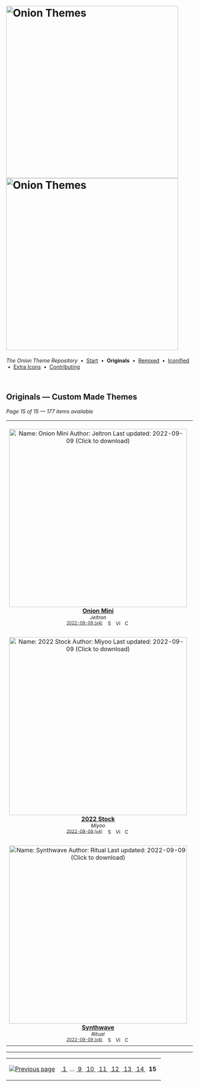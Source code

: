 <!--




















=================================================================================
---------------------------------------------------------------------------------

██████╗  ██████╗     ███╗   ██╗ ██████╗ ████████╗    ███████╗██████╗ ██╗████████╗
██╔══██╗██╔═══██╗    ████╗  ██║██╔═══██╗╚══██╔══╝    ██╔════╝██╔══██╗██║╚══██╔══╝
██║  ██║██║   ██║    ██╔██╗ ██║██║   ██║   ██║       █████╗  ██║  ██║██║   ██║   
██║  ██║██║   ██║    ██║╚██╗██║██║   ██║   ██║       ██╔══╝  ██║  ██║██║   ██║   
██████╔╝╚██████╔╝    ██║ ╚████║╚██████╔╝   ██║       ███████╗██████╔╝██║   ██║   
╚═════╝  ╚═════╝     ╚═╝  ╚═══╝ ╚═════╝    ╚═╝       ╚══════╝╚═════╝ ╚═╝   ╚═╝   

---------------------------------------------------------------------------------
=================================================================================

                  Note: This file was automatically generated.

            Run `python .github/generate.py` to regenerate the pages.




















-->
<p>&nbsp;</p>

# <img alt="Onion Themes" src="https://user-images.githubusercontent.com/44569252/179506709-0db2a8f5-3074-477c-81c4-719f281ddccc.png#gh-dark-mode-only" width="464px"><img alt="Onion Themes" src="https://user-images.githubusercontent.com/44569252/179506712-d5a1a916-7270-4902-aa55-5d93f7ee0f6e.png#gh-light-mode-only" width="464px">

*The Onion Theme Repository* &nbsp;•&nbsp; [Start](../../README.md) &nbsp;• &nbsp;**Originals** &nbsp;• &nbsp;[Remixed](../remixed/index.md) &nbsp;• &nbsp;[Iconified](../icons_themes/index.md) &nbsp;• &nbsp;[Extra&nbsp;Icons](../icons_standalone/index.md) &nbsp;• &nbsp;[Contributing](../../CONTRIBUTING.md)

<p>&nbsp;</p>


## Originals — Custom Made Themes

*Page 15 of 15 — 177 items available*
<table align="center"><tr>
<td align="center" valign="top" width="33.33%">
&nbsp;&nbsp;&nbsp;&nbsp;&nbsp;&nbsp;&nbsp;&nbsp;&nbsp;&nbsp;&nbsp;&nbsp;&nbsp;&nbsp;&nbsp;&nbsp;&nbsp;&nbsp;&nbsp;&nbsp;&nbsp;&nbsp;&nbsp;&nbsp;&nbsp;&nbsp;&nbsp;&nbsp;&nbsp;&nbsp;&nbsp;&nbsp;&nbsp;&nbsp;&nbsp;&nbsp;&nbsp;&nbsp;&nbsp;&nbsp;&nbsp;&nbsp;&nbsp;&nbsp;&nbsp;&nbsp;<br/>
<a href="https://raw.githubusercontent.com/OnionUI/Themes/main/release/Onion%20Mini%20by%20Jeltron.zip">
<img title="Name: Onion Mini&#013;Author: Jeltron&#013;Last updated: 2022-09-09&#013;(Click to download)" width="480px" src="https://raw.githubusercontent.com/OnionUI/Themes/main/themes/Onion%20Mini%20by%20Jeltron/preview.png" /><br/>
<b>Onion Mini</b>
</a><br/>
<sup><i>Jeltron</i></sup><br>
<sub>
<sup><a title="Last updated: 2022-09-09 (v4)" href="https://github.com/OnionUI/Themes/commits/main/themes/Onion Mini by Jeltron">2022-09-09 (v4)</a></sup> &nbsp;&nbsp;<a href="https://github.com/search?l=ZIP&q=filename%3A%22Jeltron%22+repo%3AOnionUI%2FThemes"><img src="https://user-images.githubusercontent.com/44569252/194037581-698a5004-8b75-4da6-a63d-b41d541ebde2.png" width="16" title="Search themes by this author (Requires GitHub account)"></a>&nbsp;&nbsp;<a href="https://raw.githubusercontent.com/OnionUI/Themes/main/themes/Onion%20Mini%20by%20Jeltron/preview.png"><img title="View full-size preview" src="https://user-images.githubusercontent.com/44569252/194037184-ae453506-2536-4c6f-8a19-4a6c1de6ce32.png" width="16"></a>&nbsp;&nbsp;<a href="https://onionui.github.io/bgm_preview.html?theme=Onion%20Mini%20by%20Jeltron"><img src="https://user-images.githubusercontent.com/44569252/194010780-d3659ecd-7348-4e44-a81d-06708a4e9734.png" width="16" title="Custom background music included (Click to download MP3 file)"></a>
</sub>
</td>

<td align="center" valign="top" width="33.33%">
&nbsp;&nbsp;&nbsp;&nbsp;&nbsp;&nbsp;&nbsp;&nbsp;&nbsp;&nbsp;&nbsp;&nbsp;&nbsp;&nbsp;&nbsp;&nbsp;&nbsp;&nbsp;&nbsp;&nbsp;&nbsp;&nbsp;&nbsp;&nbsp;&nbsp;&nbsp;&nbsp;&nbsp;&nbsp;&nbsp;&nbsp;&nbsp;&nbsp;&nbsp;&nbsp;&nbsp;&nbsp;&nbsp;&nbsp;&nbsp;&nbsp;&nbsp;&nbsp;&nbsp;&nbsp;&nbsp;<br/>
<a href="https://raw.githubusercontent.com/OnionUI/Themes/main/release/Onyan%20by%20PixelShift.zip">
<img title="Name: Onyan&#013;Author: PixelShift&#013;Last updated: 2022-09-09&#013;(Click to download)" width="480px" src="https://raw.githubusercontent.com/OnionUI/Themes/main/themes/Onyan%20by%20PixelShift/preview.png" /><br/>
<b>Onyan</b>
</a><br/>
<sup><i>PixelShift</i></sup><br>
<sub>
<sup><a title="Last updated: 2022-09-09 (v4)" href="https://github.com/OnionUI/Themes/commits/main/themes/Onyan by PixelShift">2022-09-09 (v4)</a></sup> &nbsp;&nbsp;<a href="https://github.com/search?l=ZIP&q=filename%3A%22PixelShift%22+repo%3AOnionUI%2FThemes"><img src="https://user-images.githubusercontent.com/44569252/194037581-698a5004-8b75-4da6-a63d-b41d541ebde2.png" width="16" title="Search themes by this author (Requires GitHub account)"></a>&nbsp;&nbsp;<a href="https://raw.githubusercontent.com/OnionUI/Themes/main/themes/Onyan%20by%20PixelShift/preview.png"><img title="View full-size preview" src="https://user-images.githubusercontent.com/44569252/194037184-ae453506-2536-4c6f-8a19-4a6c1de6ce32.png" width="16"></a>&nbsp;&nbsp;<a href="https://onionui.github.io/bgm_preview.html?theme=Onyan%20by%20PixelShift"><img src="https://user-images.githubusercontent.com/44569252/194010780-d3659ecd-7348-4e44-a81d-06708a4e9734.png" width="16" title="Custom background music included (Click to download MP3 file)"></a>
</sub>
</td>

<td align="center" valign="top" width="33.33%">
&nbsp;&nbsp;&nbsp;&nbsp;&nbsp;&nbsp;&nbsp;&nbsp;&nbsp;&nbsp;&nbsp;&nbsp;&nbsp;&nbsp;&nbsp;&nbsp;&nbsp;&nbsp;&nbsp;&nbsp;&nbsp;&nbsp;&nbsp;&nbsp;&nbsp;&nbsp;&nbsp;&nbsp;&nbsp;&nbsp;&nbsp;&nbsp;&nbsp;&nbsp;&nbsp;&nbsp;&nbsp;&nbsp;&nbsp;&nbsp;&nbsp;&nbsp;&nbsp;&nbsp;&nbsp;&nbsp;<br/>
<a href="https://raw.githubusercontent.com/OnionUI/Themes/main/release/Poketch%20by%20Lucario.zip">
<img title="Name: Pokétch&#013;Author: Lucario&#013;Last updated: 2022-09-09&#013;(Click to download)" width="480px" src="https://raw.githubusercontent.com/OnionUI/Themes/main/themes/Poketch%20by%20Lucario/preview.png" /><br/>
<b>Pokétch</b>
</a><br/>
<sup><i>Lucario</i></sup><br>
<sub>
<sup><a title="Last updated: 2022-09-09 (v4)" href="https://github.com/OnionUI/Themes/commits/main/themes/Poketch by Lucario">2022-09-09 (v4)</a></sup> &nbsp;&nbsp;<a href="https://github.com/search?l=ZIP&q=filename%3A%22Lucario%22+repo%3AOnionUI%2FThemes"><img src="https://user-images.githubusercontent.com/44569252/194037581-698a5004-8b75-4da6-a63d-b41d541ebde2.png" width="16" title="Search themes by this author (Requires GitHub account)"></a>&nbsp;&nbsp;<a href="https://raw.githubusercontent.com/OnionUI/Themes/main/themes/Poketch%20by%20Lucario/preview.png"><img title="View full-size preview" src="https://user-images.githubusercontent.com/44569252/194037184-ae453506-2536-4c6f-8a19-4a6c1de6ce32.png" width="16"></a>&nbsp;&nbsp;<a href="https://onionui.github.io/bgm_preview.html?theme=Poketch%20by%20Lucario"><img src="https://user-images.githubusercontent.com/44569252/194010780-d3659ecd-7348-4e44-a81d-06708a4e9734.png" width="16" title="Custom background music included (Click to download MP3 file)"></a>
</sub>
</td>

</tr><tr>
<td align="center" valign="top" width="33.33%">
<br/>
<a href="https://raw.githubusercontent.com/OnionUI/Themes/main/release/2022%20Stock%20by%20Miyoo.zip">
<img title="Name: 2022 Stock&#013;Author: Miyoo&#013;Last updated: 2022-09-09&#013;(Click to download)" width="480px" src="https://raw.githubusercontent.com/OnionUI/Themes/main/themes/2022%20Stock%20by%20Miyoo/preview.png" /><br/>
<b>2022 Stock</b>
</a><br/>
<sup><i>Miyoo</i></sup><br>
<sub>
<sup><a title="Last updated: 2022-09-09 (v4)" href="https://github.com/OnionUI/Themes/commits/main/themes/2022 Stock by Miyoo">2022-09-09 (v4)</a></sup> &nbsp;&nbsp;<a href="https://github.com/search?l=ZIP&q=filename%3A%22Miyoo%22+repo%3AOnionUI%2FThemes"><img src="https://user-images.githubusercontent.com/44569252/194037581-698a5004-8b75-4da6-a63d-b41d541ebde2.png" width="16" title="Search themes by this author (Requires GitHub account)"></a>&nbsp;&nbsp;<a href="https://raw.githubusercontent.com/OnionUI/Themes/main/themes/2022%20Stock%20by%20Miyoo/preview.png"><img title="View full-size preview" src="https://user-images.githubusercontent.com/44569252/194037184-ae453506-2536-4c6f-8a19-4a6c1de6ce32.png" width="16"></a>&nbsp;&nbsp;<a href="https://onionui.github.io/bgm_preview.html?theme=2022%20Stock%20by%20Miyoo"><img src="https://user-images.githubusercontent.com/44569252/194010780-d3659ecd-7348-4e44-a81d-06708a4e9734.png" width="16" title="Custom background music included (Click to download MP3 file)"></a>
</sub>
</td>

<td align="center" valign="top" width="33.33%">
<br/>
<a href="https://raw.githubusercontent.com/OnionUI/Themes/main/release/2021%20Stock%20by%20Miyoo.zip">
<img title="Name: 2021 Stock&#013;Author: Miyoo&#013;Last updated: 2022-09-09&#013;(Click to download)" width="480px" src="https://raw.githubusercontent.com/OnionUI/Themes/main/themes/2021%20Stock%20by%20Miyoo/preview.png" /><br/>
<b>2021 Stock</b>
</a><br/>
<sup><i>Miyoo</i></sup><br>
<sub>
<sup><a title="Last updated: 2022-09-09 (v4)" href="https://github.com/OnionUI/Themes/commits/main/themes/2021 Stock by Miyoo">2022-09-09 (v4)</a></sup> &nbsp;&nbsp;<a href="https://github.com/search?l=ZIP&q=filename%3A%22Miyoo%22+repo%3AOnionUI%2FThemes"><img src="https://user-images.githubusercontent.com/44569252/194037581-698a5004-8b75-4da6-a63d-b41d541ebde2.png" width="16" title="Search themes by this author (Requires GitHub account)"></a>&nbsp;&nbsp;<a href="https://raw.githubusercontent.com/OnionUI/Themes/main/themes/2021%20Stock%20by%20Miyoo/preview.png"><img title="View full-size preview" src="https://user-images.githubusercontent.com/44569252/194037184-ae453506-2536-4c6f-8a19-4a6c1de6ce32.png" width="16"></a>&nbsp;&nbsp;<a href="https://onionui.github.io/bgm_preview.html?theme=2021%20Stock%20by%20Miyoo"><img src="https://user-images.githubusercontent.com/44569252/194010780-d3659ecd-7348-4e44-a81d-06708a4e9734.png" width="16" title="Custom background music included (Click to download MP3 file)"></a>
</sub>
</td>

<td align="center" valign="top" width="33.33%">
<br/>
<a href="https://raw.githubusercontent.com/OnionUI/Themes/main/release/Switch%20by%20PixelShift.zip">
<img title="Name: Switch&#013;Author: PixelShift&#013;Last updated: 2022-09-09&#013;(Click to download)" width="480px" src="https://raw.githubusercontent.com/OnionUI/Themes/main/themes/Switch%20by%20PixelShift/preview.png" /><br/>
<b>Switch</b>
</a><br/>
<sup><i>PixelShift</i></sup><br>
<sub>
<sup><a title="Last updated: 2022-09-09 (v4)" href="https://github.com/OnionUI/Themes/commits/main/themes/Switch by PixelShift">2022-09-09 (v4)</a></sup> &nbsp;&nbsp;<a href="https://github.com/search?l=ZIP&q=filename%3A%22PixelShift%22+repo%3AOnionUI%2FThemes"><img src="https://user-images.githubusercontent.com/44569252/194037581-698a5004-8b75-4da6-a63d-b41d541ebde2.png" width="16" title="Search themes by this author (Requires GitHub account)"></a>&nbsp;&nbsp;<a href="https://raw.githubusercontent.com/OnionUI/Themes/main/themes/Switch%20by%20PixelShift/preview.png"><img title="View full-size preview" src="https://user-images.githubusercontent.com/44569252/194037184-ae453506-2536-4c6f-8a19-4a6c1de6ce32.png" width="16"></a>&nbsp;&nbsp;<a href="https://onionui.github.io/bgm_preview.html?theme=Switch%20by%20PixelShift"><img src="https://user-images.githubusercontent.com/44569252/194010780-d3659ecd-7348-4e44-a81d-06708a4e9734.png" width="16" title="Custom background music included (Click to download MP3 file)"></a>
</sub>
</td>

</tr><tr>
<td align="center" valign="top" width="33.33%">
<br/>
<a href="https://raw.githubusercontent.com/OnionUI/Themes/main/release/Synthwave%20by%20Ritual.zip">
<img title="Name: Synthwave&#013;Author: Ritual&#013;Last updated: 2022-09-09&#013;(Click to download)" width="480px" src="https://raw.githubusercontent.com/OnionUI/Themes/main/themes/Synthwave%20by%20Ritual/preview.png" /><br/>
<b>Synthwave</b>
</a><br/>
<sup><i>Ritual</i></sup><br>
<sub>
<sup><a title="Last updated: 2022-09-09 (v4)" href="https://github.com/OnionUI/Themes/commits/main/themes/Synthwave by Ritual">2022-09-09 (v4)</a></sup> &nbsp;&nbsp;<a href="https://github.com/search?l=ZIP&q=filename%3A%22Ritual%22+repo%3AOnionUI%2FThemes"><img src="https://user-images.githubusercontent.com/44569252/194037581-698a5004-8b75-4da6-a63d-b41d541ebde2.png" width="16" title="Search themes by this author (Requires GitHub account)"></a>&nbsp;&nbsp;<a href="https://raw.githubusercontent.com/OnionUI/Themes/main/themes/Synthwave%20by%20Ritual/preview.png"><img title="View full-size preview" src="https://user-images.githubusercontent.com/44569252/194037184-ae453506-2536-4c6f-8a19-4a6c1de6ce32.png" width="16"></a>&nbsp;&nbsp;<a href="https://onionui.github.io/bgm_preview.html?theme=Synthwave%20by%20Ritual"><img src="https://user-images.githubusercontent.com/44569252/194010780-d3659ecd-7348-4e44-a81d-06708a4e9734.png" width="16" title="Custom background music included (Click to download MP3 file)"></a>
</sub>
</td>

<td align="center" valign="top" width="33.33%">
<br/>
<a href="https://raw.githubusercontent.com/OnionUI/Themes/main/release/Wavedash%20by%20historymaker118.zip">
<img title="Name: Wavedash&#013;Author: historymaker118&#013;Last updated: 2022-09-09&#013;(Click to download)" width="480px" src="https://raw.githubusercontent.com/OnionUI/Themes/main/themes/Wavedash%20by%20historymaker118/preview.png" /><br/>
<b>Wavedash</b>
</a><br/>
<sup><i>historymaker118</i></sup><br>
<sub>
<sup><a title="Last updated: 2022-09-09 (v4)" href="https://github.com/OnionUI/Themes/commits/main/themes/Wavedash by historymaker118">2022-09-09 (v4)</a></sup> &nbsp;&nbsp;<a href="https://github.com/search?l=ZIP&q=filename%3A%22historymaker118%22+repo%3AOnionUI%2FThemes"><img src="https://user-images.githubusercontent.com/44569252/194037581-698a5004-8b75-4da6-a63d-b41d541ebde2.png" width="16" title="Search themes by this author (Requires GitHub account)"></a>&nbsp;&nbsp;<a href="https://raw.githubusercontent.com/OnionUI/Themes/main/themes/Wavedash%20by%20historymaker118/preview.png"><img title="View full-size preview" src="https://user-images.githubusercontent.com/44569252/194037184-ae453506-2536-4c6f-8a19-4a6c1de6ce32.png" width="16"></a>&nbsp;&nbsp;<a href="https://onionui.github.io/bgm_preview.html?theme=Wavedash%20by%20historymaker118"><img src="https://user-images.githubusercontent.com/44569252/194010780-d3659ecd-7348-4e44-a81d-06708a4e9734.png" width="16" title="Custom background music included (Click to download MP3 file)"></a>
</sub>
</td>

<td align="center" valign="top" width="33.33%">
<br/>
<a href="https://raw.githubusercontent.com/OnionUI/Themes/main/release/BirdShot%20by%20historymaker118.zip">
<img title="Name: BirdShot&#013;Author: historymaker118&#013;Last updated: 2022-09-09&#013;(Click to download)" width="480px" src="https://raw.githubusercontent.com/OnionUI/Themes/main/themes/BirdShot%20by%20historymaker118/preview.png" /><br/>
<b>BirdShot</b>
</a><br/>
<sup><i>historymaker118</i></sup><br>
<sub>
<sup><a title="Last updated: 2022-09-09 (v4)" href="https://github.com/OnionUI/Themes/commits/main/themes/BirdShot by historymaker118">2022-09-09 (v4)</a></sup> &nbsp;&nbsp;<a href="https://github.com/search?l=ZIP&q=filename%3A%22historymaker118%22+repo%3AOnionUI%2FThemes"><img src="https://user-images.githubusercontent.com/44569252/194037581-698a5004-8b75-4da6-a63d-b41d541ebde2.png" width="16" title="Search themes by this author (Requires GitHub account)"></a>&nbsp;&nbsp;<a href="https://raw.githubusercontent.com/OnionUI/Themes/main/themes/BirdShot%20by%20historymaker118/preview.png"><img title="View full-size preview" src="https://user-images.githubusercontent.com/44569252/194037184-ae453506-2536-4c6f-8a19-4a6c1de6ce32.png" width="16"></a>&nbsp;&nbsp;<a href="https://onionui.github.io/bgm_preview.html?theme=BirdShot%20by%20historymaker118"><img src="https://user-images.githubusercontent.com/44569252/194010780-d3659ecd-7348-4e44-a81d-06708a4e9734.png" width="16" title="Custom background music included (Click to download MP3 file)"></a>
</sub>
</td>


</tr></table>


---

<table align="center"><tr><td align="right">

[![Previous page](https://github.com/OnionUI/Themes/assets/44569252/fb1e949d-00a9-47d2-ad8b-cf273dbcf1bd)](index-02-6b.md)

</td><td align="center" valign="middle">

[&nbsp;1&nbsp;](index.md)&nbsp;&hellip; [&nbsp;9&nbsp;](index-07-fc.md) [&nbsp;10&nbsp;](index-06-21.md) [&nbsp;11&nbsp;](index-05-2a.md) [&nbsp;12&nbsp;](index-04-d8.md) [&nbsp;13&nbsp;](index-03-11.md) [&nbsp;14&nbsp;](index-02-6b.md) &nbsp;**15**&nbsp;

</td></tr></table>